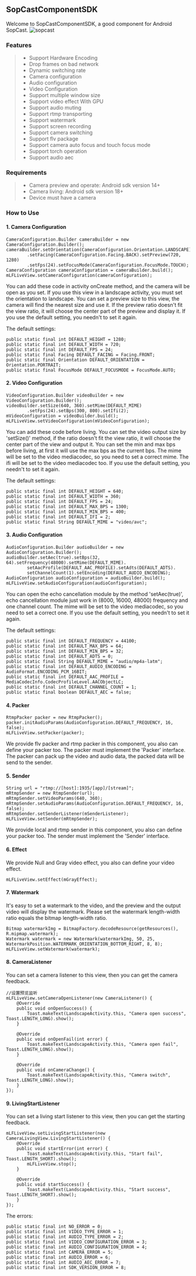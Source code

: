 ## SopCastComponentSDK
Welcome to SopCastComponentSDK, a good component for Android SopCast.
![sopcast](sopcast.png)

### Features
>* Support Hardware Encoding
>* Drop frames on bad network
>* Dynamic switching rate
>* Camera configuration
>* Audio configuration
>* Video Configuration
>* Support multiple window size
>* Support video effect With GPU
>* Support audio muting
>* Support rtmp transporting
>* Support watermark
>* Support screen recording
>* Support camera switching
>* Support flv package
>* Support camera auto focus and touch focus mode
>* Support torch operation
>* Support audio aec

### Requirements

>* Camera preview and operate: Android sdk version 14+
>* Camera living: Android sdk version 18+
>* Device must have a camera

### How to Use
#### 1. Camera Configuration

```
CameraConfiguration.Builder cameraBuilder = new CameraConfiguration.Builder();
cameraBuilder.setOrientation(CameraConfiguration.Orientation.LANDSCAPE)
        .setFacing(CameraConfiguration.Facing.BACK).setPreview(720, 1280)
        .setFps(24).setFocusMode(CameraConfiguration.FocusMode.TOUCH);
CameraConfiguration cameraConfiguration = cameraBuilder.build();
mLFLiveView.setCameraConfiguration(cameraConfiguration);
```
You can add these code in activity onCreate method, and the camera will be open as you set.
If you use this view in a landscape activity, you must set the orientation to landscape.
You can set a preview size to this view, the camera will find the nearest size and use it.
If the preview ratio doesn't fit the view ratio, it will choose the center part of the preview and display it.
If you use the default setting, you needn't to set it again.

The default settings:
```
public static final int DEFAULT_HEIGHT = 1280;
public static final int DEFAULT_WIDTH = 720;
public static final int DEFAULT_FPS = 24;
public static final Facing DEFAULT_FACING = Facing.FRONT;
public static final Orientation DEFAULT_ORIENTATION = Orientation.PORTRAIT;
public static final FocusMode DEFAULT_FOCUSMODE = FocusMode.AUTO;
```

#### 2. Video Configuration
```
VideoConfiguration.Builder videoBuilder = new VideoConfiguration.Builder();
videoBuilder.setSize(640, 360).setMime(DEFAULT_MIME)
        .setFps(24).setBps(300, 800).setIfi(2);
mVideoConfiguration = videoBuilder.build();
mLFLiveView.setVideoConfiguration(mVideoConfiguration);
```
You can add these code before living. You can set the video output size by 'setSize()'
method, if the ratio doesn't fit the view ratio, it will choose the center part of the view
and output it. You can set the min and max bps before living, at first it will use the
max bps as the current bps. The mime will be set to the video mediacodec, so you need to set
a correct mime. The ifi will be set to the video mediacodec too. If you use the default setting,
you needn't to set it again.

The default settings:
```
public static final int DEFAULT_HEIGHT = 640;
public static final int DEFAULT_WIDTH = 360;
public static final int DEFAULT_FPS = 24;
public static final int DEFAULT_MAX_BPS = 1300;
public static final int DEFAULT_MIN_BPS = 400;
public static final int DEFAULT_IFI = 2;
public static final String DEFAULT_MIME = "video/avc";
```

#### 3. Audio Configuration
```
AudioConfiguration.Builder audioBuilder = new AudioConfiguration.Builder();
audioBuilder.setAec(true).setBps(32, 64).setFrequency(48000).setMime(DEFAULT_MIME).
        setAacProfile(DEFAULT_AAC_PROFILE).setAdts(DEFAULT_ADTS).
        setChannelCount(1).setEncoding(DEFAULT_AUDIO_ENCODING);
AudioConfiguration audioConfiguration = audioBuilder.build();
mLFLiveView.setAudioConfiguration(audioConfiguration);
```
You can open the echo cancellation module by the method 'setAec(true)',  echo cancellation module
just work in (8000, 16000, 48000) frequency and one channel count. The mime will be set to the
video mediacodec, so you need to set a correct one. If you use the default setting, you needn't
to set it again.

The default settings:
```
public static final int DEFAULT_FREQUENCY = 44100;
public static final int DEFAULT_MAX_BPS = 64;
public static final int DEFAULT_MIN_BPS = 32;
public static final int DEFAULT_ADTS = 0;
public static final String DEFAULT_MIME = "audio/mp4a-latm";
public static final int DEFAULT_AUDIO_ENCODING = AudioFormat.ENCODING_PCM_16BIT;
public static final int DEFAULT_AAC_PROFILE = MediaCodecInfo.CodecProfileLevel.AACObjectLC;
public static final int DEFAULT_CHANNEL_COUNT = 1;
public static final boolean DEFAULT_AEC = false;
```

#### 4. Packer
```
RtmpPacker packer = new RtmpPacker();
packer.initAudioParams(AudioConfiguration.DEFAULT_FREQUENCY, 16, false);
mLFLiveView.setPacker(packer);
```
We provide flv packer and rtmp packer in this component, you also can define your packer too.
The packer must implement the 'Packer' interface. The packer can pack up the video and audio data,
the packed data will be send to the sender.

#### 5. Sender
```
String url = "rtmp://[host]:1935/[app]/[stream]";
mRtmpSender = new RtmpSender(url);
mRtmpSender.setVideoParams(640, 360);
mRtmpSender.setAudioParams(AudioConfiguration.DEFAULT_FREQUENCY, 16, false);
mRtmpSender.setSenderListener(mSenderListener);
mLFLiveView.setSender(mRtmpSender);
```
We provide local and rtmp sender in this component, you also can define your packer too.
The sender must implement the 'Sender' interface.

#### 6. Effect
We provide Null and Gray video effect, you also can define your video effect.
```
mLFLiveView.setEffect(mGrayEffect);
```
#### 7. Watermark
It's easy to set a watermark to the video, and the preview and the output video will
display the watermark. Please set the watermark length-width ratio equals the
bitmap length-width ratio.
```
Bitmap watermarkImg = BitmapFactory.decodeResource(getResources(), R.mipmap.watermark);
Watermark watermark = new Watermark(watermarkImg, 50, 25, WatermarkPosition.WATERMARK_ORIENTATION_BOTTOM_RIGHT, 8, 8);
mLFLiveView.setWatermark(watermark);
```

#### 8. CameraListener
You can set a camera listener to this view, then you can get the camera feedback.
```
//设置预览监听
mLFLiveView.setCameraOpenListener(new CameraListener() {
    @Override
    public void onOpenSuccess() {
        Toast.makeText(LandscapeActivity.this, "Camera open success", Toast.LENGTH_LONG).show();
    }

    @Override
    public void onOpenFail(int error) {
        Toast.makeText(LandscapeActivity.this, "Camera open fail", Toast.LENGTH_LONG).show();
    }

    @Override
    public void onCameraChange() {
        Toast.makeText(LandscapeActivity.this, "Camera switch", Toast.LENGTH_LONG).show();
    }
});
```

#### 9. LivingStartListener
You can set a living start listener to this view, then you can get the starting feedback.
```
mLFLiveView.setLivingStartListener(new CameraLivingView.LivingStartListener() {
    @Override
    public void startError(int error) {
        Toast.makeText(LandscapeActivity.this, "Start fail", Toast.LENGTH_SHORT).show();
        mLFLiveView.stop();
    }

    @Override
    public void startSuccess() {
        Toast.makeText(LandscapeActivity.this, "Start success", Toast.LENGTH_SHORT).show();
    }
});
```
The errors:
```
public static final int NO_ERROR = 0;
public static final int VIDEO_TYPE_ERROR = 1;
public static final int AUDIO_TYPE_ERROR = 2;
public static final int VIDEO_CONFIGURATION_ERROR = 3;
public static final int AUDIO_CONFIGURATION_ERROR = 4;
public static final int CAMERA_ERROR = 5;
public static final int AUDIO_ERROR = 6;
public static final int AUDIO_AEC_ERROR = 7;
public static final int SDK_VERSION_ERROR = 8;
```









